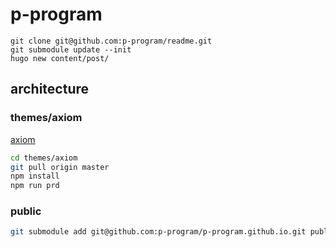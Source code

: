 # p-program

    git clone git@github.com:p-program/readme.git
    git submodule update --init  
    hugo new content/post/

## architecture

### themes/axiom

[axiom](https://themes.gohugo.io/axiom/)

```bash
cd themes/axiom
git pull origin master
npm install
npm run prd
```

### public

```bash
git submodule add git@github.com:p-program/p-program.github.io.git public
```
